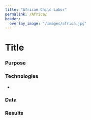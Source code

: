 ```yaml
---
title: "African Child Labor"
permalink: /Africa/
header:
  overlay_image: "/images/africa.jpg"
---
```

# Title

### Purpose

### Technologies
* 

### Data

### Results